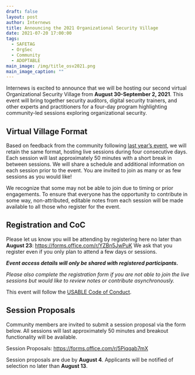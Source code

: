 ```yaml
---
draft: false
layout: post
author: Internews
title: Announcing the 2021 Organizational Security Village
date: 2021-07-20 17:00:00
tags:
  - SAFETAG
  - OrgSec
  - Community
  - ADOPTABLE
main_image: /img/title_osv2021.png
main_image_caption: ""
---
```

Internews is excited to announce that we will be hosting our second virtual Organizational Security Village from **August 30-September 2, 2021**. This event will bring together security auditors, digital security trainers, and other experts and practitioners for a four-day program highlighting community-led sessions exploring organizational security.

## Virtual Village Format

Based on feedback from the community following [last year’s event](https://internews.org/?s=orgsec%20village), we will retain the same format, hosting live sessions during four consecutive days. Each session will last approximately 50 minutes with a short break in between sessions. We will share a schedule and additional information on each session prior to the event. You are invited to join as many or as few sessions as you would like!

We recognize that some may not be able to join due to timing or prior engagements. To ensure that everyone has the opportunity to contribute in some way, non-attributed, editable notes from each session will be made available to all those who register for the event.

## Registration and CoC

Please let us know you will be attending by registering here no later than **August 23**: <https://forms.office.com/r/YZBn5JwPuK>  We ask that you register even if you only plan to attend a few days or sessions.

***Event access details will only be shared with registered participants.***

*Please also complete the registration form if you are not able to join the live sessions but would like to review notes or contribute asynchronously.*

This event will follow the [USABLE Code of Conduct](https://usable.tools/coc/).

## Session Proposals

Community members are invited to submit a session proposal via the form below. All sessions will last approximately 50 minutes and breakout functionality will be available.

Session Proposals: <https://forms.office.com/r/5Piqqab7mX>

Session proposals are due by **August 4**. Applicants will be notified of selection no later than **August 13**.